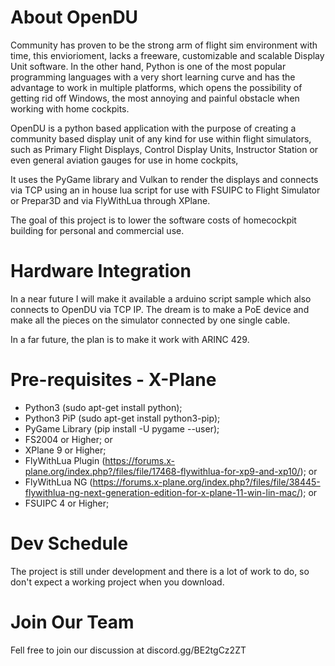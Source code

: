 # About OpenDU
Community has proven to be the strong arm of flight sim environment with time, this enviorioment, lacks a freeware, customizable and scalable Display Unit software. In the other hand, Python is one of the most popular programming languages with a very short learning curve and has the advantage to work in multiple platforms, which opens the possibility of getting rid off Windows, the most annoying and painful obstacle when working with home cockpits.

OpenDU is a python based application with the purpose of creating a community based display unit of any kind for use within flight simulators, such as Primary Flight Displays, Control Display Units, Instructor Station or even general aviation gauges for use in home cockpits,  

It uses the PyGame library and Vulkan to render the displays and connects via TCP using an in house lua script for use with FSUIPC to Flight Simulator or Prepar3D and via FlyWithLua through XPlane.

The goal of this project is to lower the software costs of homecockpit building for personal and commercial use.

# Hardware Integration
In a near future I will make it available a arduino script sample which also connects to OpenDU via TCP IP. The dream is to make a PoE device and make all the pieces on the simulator connected by one single cable.

In a far future, the plan is to make it work with ARINC 429.

# Pre-requisites - X-Plane
- Python3 (sudo apt-get install python);
- Python3 PiP (sudo apt-get install python3-pip);
- PyGame Library (pip install -U pygame --user);
- FS2004 or Higher; or
- XPlane 9 or Higher;
- FlyWithLua Plugin (https://forums.x-plane.org/index.php?/files/file/17468-flywithlua-for-xp9-and-xp10/); or
- FlyWithLua NG (https://forums.x-plane.org/index.php?/files/file/38445-flywithlua-ng-next-generation-edition-for-x-plane-11-win-lin-mac/); or
- FSUIPC 4 or Higher;

# Dev Schedule
The project is still under development and there is a lot of work to do, so don't expect a working project when you download.

# Join Our Team
Fell free to join our discussion at discord.gg/BE2tgCz2ZT

